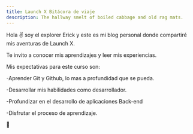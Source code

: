 ```yaml
---
title: Launch X Bitácora de viaje
description: The hallway smelt of boiled cabbage and old rag mats.
---
```


Hola ✌️  soy el explorer Erick y este es mi blog personal donde compartiré mis aventuras de Launch X.

Te invito a conocer mis aprendizajes y leer mis experiencias.

Mis expectativas para este curso son:

-Aprender Git y Github, lo mas a profundidad que se pueda.

-Desarrollar mis habilidades como desarrollador.

-Profundizar en el desarrollo de aplicaciones Back-end

-Disfrutar el proceso de aprendizaje.


🚀
